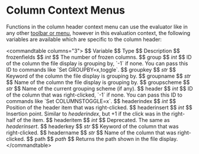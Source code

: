# Column Context Menus

Functions in the column header context menu can use the evaluator like in any other [toolbar or menu](functions/RAEDME.md), however in this evaluation context, the following variables are available which are specific to the column header:

\<commandtable columns="3"\> \$\$ Variable \$\$ Type \$\$ Description \$\$ frozenfields \$\$ *int* \$\$ The number of frozen columns. \$\$ group \$\$ *int* \$\$ ID of the column the file display is grouping by, \`-1\` if none. You can pass this ID to commands like \`Set GROUPBY=x,toggle\`. \$\$ groupkey \$\$ *str* \$\$ Keyword of the column the file display is grouping by. \$\$ groupname \$\$ *str* \$\$ Name of the column the file display is grouping by. \$\$ groupscheme \$\$ *str* \$\$ Name of the current grouping scheme (if any). \$\$ header \$\$ *int* \$\$ ID of the column that was right-clicked, \`-1\` if none. You can pass this ID to commands like \`Set COLUMNSTOGGLE=x\`. \$\$ headerindex \$\$ *int* \$\$ Position of the header item that was right-clicked. \$\$ headerinsert \$\$ *int* \$\$ Insertion point. Similar to *headerindex*, but +1 if the click was in the right-half of the item. \$\$ headeritem \$\$ *int* \$\$ Deprecated. The same as *headerinsert*. \$\$ headerkey \$\$ *str* \$\$ Keyword of the column that was right-clicked. \$\$ headername \$\$ *str* \$\$ Name of the column that was right-clicked. \$\$ path \$\$ *path* \$\$ Returns the path shown in the file display. \</commandtable\>
